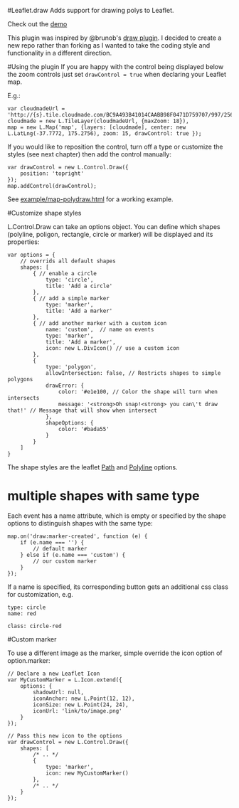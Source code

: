 #Leaflet.draw
Adds support for drawing polys to Leaflet.

Check out the [demo](http://jacobtoye.github.com/Leaflet.draw/)

This plugin was inspired by @brunob's [draw plugin](https://github.com/brunob/leaflet.draw). I decided to create a new repo rather than forking as I wanted to take the coding style and functionality in a different direction.

#Using the plugin
If you are happy with the control being displayed below the zoom controls just set ````drawControl = true```` when declaring your Leaflet map.

E.g.:

````
var cloudmadeUrl = 'http://{s}.tile.cloudmade.com/BC9A493B41014CAABB98F0471D759707/997/256/{z}/{x}/{y}.png',
cloudmade = new L.TileLayer(cloudmadeUrl, {maxZoom: 18}),
map = new L.Map('map', {layers: [cloudmade], center: new L.LatLng(-37.7772, 175.2756), zoom: 15, drawControl: true });
````

If you would like to reposition the control, turn off a type or customize the styles (see next chapter) then add the control manually:

````
var drawControl = new L.Control.Draw({
    position: 'topright'
});
map.addControl(drawControl);
````

See [example/map-polydraw.html](https://github.com/jacobtoye/Leaflet.draw/blob/master/example/drawing.html) for a working example.

#Customize shape styles

L.Control.Draw can take an options object. You can define which shapes (polyline, poligon, rectangle, circle or marker) will be displayed and its properties:

````
var options = {
    // overrids all default shapes
    shapes: [
        { // enable a circle
            type: 'circle',
            title: 'Add a circle'
        },
        { // add a simple marker
            type: 'marker',
            title: 'Add a marker'
        },
        { // add another marker with a custom icon
            name: 'custom',  // name on events
            type: 'marker',
            title: 'Add a marker',
            icon: new L.DivIcon() // use a custom icon
        },
        {
            type: 'polygon',
            allowIntersection: false, // Restricts shapes to simple polygons
            drawError: {
                color: '#e1e100, // Color the shape will turn when intersects
                message: '<strong>Oh snap!<strong> you can\'t draw that!' // Message that will show when intersect
            },
            shapeOptions: {
                color: '#bada55'
            }
        }
    ]
}
````

The shape styles are the leaflet [Path](http://leaflet.cloudmade.com/reference.html#path-options) and [Polyline](http://leaflet.cloudmade.com/reference.html#polyline-options) options.

# multiple shapes with same type

Each event has a name attribute, which is empty or specified by the shape options to distinguish shapes with the same type:

````
map.on('draw:marker-created', function (e) {
    if (e.name === '') {
        // default marker
    } else if (e.name === 'custom') {
        // our custom marker
    }
});
````

If a name is specified, its corresponding button gets an additional css class for customization, e.g.
````
type: circle
name: red

class: circle-red
````

#Custom marker

To use a different image as the marker, simple override the icon option of option.marker:

````
// Declare a new Leaflet Icon
var MyCustomMarker = L.Icon.extend({
    options: {
        shadowUrl: null,
        iconAnchor: new L.Point(12, 12),
        iconSize: new L.Point(24, 24),
        iconUrl: 'link/to/image.png'
    }
});

// Pass this new icon to the options 
var drawControl = new L.Control.Draw({
    shapes: [
        /* .. */
        {
            type: 'marker',
            icon: new MyCustomMarker()
        },
        /* .. */
    }
});
````
